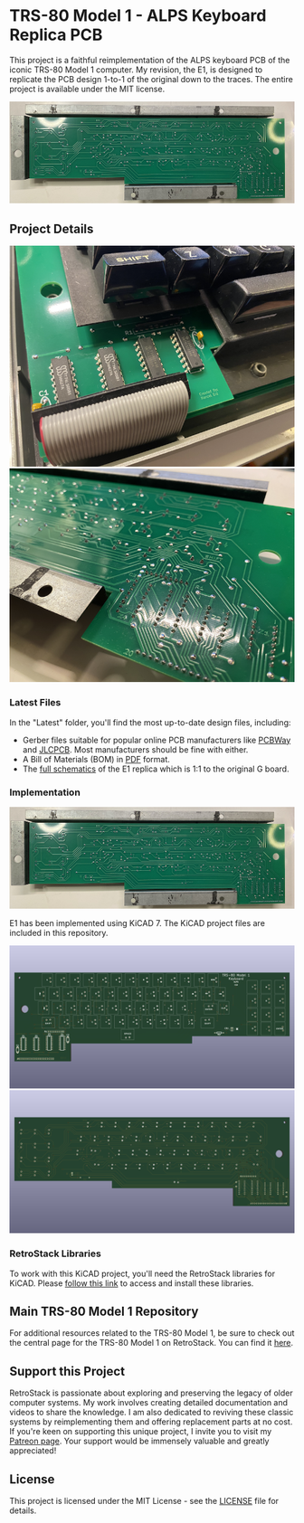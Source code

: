 # TRS-80 Model 1 - ALPS Keyboard Replica PCB

This project is a faithful reimplementation of the ALPS keyboard PCB of the iconic TRS-80 Model 1 computer. My revision, the E1, is designed to replicate the PCB design 1-to-1 of the original down to the traces. The entire project is available under the MIT license.

![E1 Replica](/Latest/TRS80_Model_I_Keyboard_ALPS_E1_Photo.png)

## Project Details

![E1A Replica](/Images/IMG_1319.png)
![E1A Replica](/Images/IMG_1322.png)

### Latest Files

In the "Latest" folder, you'll find the most up-to-date design files, including:

- Gerber files suitable for popular online PCB manufacturers like [PCBWay](/Latest/TRS80_Model_I_Keyboard_ALPS_E1_Gerber_PCBWay.zip) and [JLCPCB](/Latest/TRS80_Model_I_Keyboard_ALPS_E1_Gerber_JLCPCB.zip). Most manufacturers should be fine with either.
- A Bill of Materials (BOM) in [PDF](/Latest/TRS80_Model_I_Keyboard_ALPS_E1_BOM.pdf) format.
- The [full schematics](/Latest/TRS80_Model_I_Keyboard_ALPS_E1_Schematics.pdf) of the E1 replica which is 1:1 to the original G board.

### Implementation

![E1 Replica](/Latest/TRS80_Model_I_Keyboard_ALPS_E1_Photo.png)

E1 has been implemented using KiCAD 7. The KiCAD project files are included in this repository.

![E1 Replica Front](/Latest/TRS80_Model_I_Keyboard_ALPS_E1_3D_Front.png)
![E1 Replica Back](/Latest/TRS80_Model_I_Keyboard_ALPS_E1_3D_Back.png)

### RetroStack Libraries

To work with this KiCAD project, you'll need the RetroStack libraries for KiCAD. Please [follow this link](https://www.github.com/RetroStack/KiCAD-Libraries) to access and install these libraries.

## Main TRS-80 Model 1 Repository

For additional resources related to the TRS-80 Model 1, be sure to check out the central page for the TRS-80 Model 1 on RetroStack. You can find it [here](https://www.github.com/RetroStack/TRS-80-Model-I).

## Support this Project

RetroStack is passionate about exploring and preserving the legacy of older computer systems. My work involves creating detailed documentation and videos to share the knowledge. I am also dedicated to reviving these classic systems by reimplementing them and offering replacement parts at no cost. If you're keen on supporting this unique project, I invite you to visit my [Patreon page](https://www.patreon.com/RetroStack). Your support would be immensely valuable and greatly appreciated!

## License

This project is licensed under the MIT License - see the [LICENSE](LICENSE) file for details.
